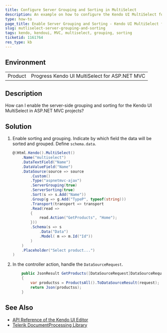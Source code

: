 ```yaml
---
title: Configure Server Grouping and Sorting in MultiSelect
description: An example on how to configure the Kendo UI MultiSelect for ASP.NET MVC server grouping and sorting.
type: how-to
page_title: Enable Server Grouping and Sorting - Kendo UI MultiSelect for ASP.NET MVC
slug: mutliselect-server-grouping-and-sorting
tags: kendo, kendoui, MVC, multiselect, grouping, sorting
ticketid: 1161764
res_type: kb
---
```


## Environment

<table>
 <tr>
  <td>Product</td>
  <td>Progress Kendo UI MultiSelect for ASP.NET MVC</td>
 </tr>
</table>


## Description

How can I enable the server-side grouping and sorting for the Kendo UI MultiSelect in ASP.NET MVC projects?

## Solution   

1. Enable sorting and grouping. Indicate by which field the data will be sorted and grouped. Define `schema.data`.

    ````C#
    @(Html.Kendo().MultiSelect()
		.Name("multiselect")
		.DataTextField("Name")
		.DataValueField("Name")  
		.DataSource(source => source
			.Custom()
			.Type("aspnetmvc-ajax")
			.ServerGrouping(true)
			.ServerSorting(true)
			.Sort(s => s.Add("Name"))
			.Group(g => g.Add("TypeP", typeof(string)))
			.Transport(transport => transport
			.Read(read =>
			{
				read.Action("GetProducts", "Home");
			}))
			.Schema(s => s
				.Data("Data")
				.Model( m => m.Id("Id"))
			)
		)
		.Placeholder("Select product...")
	)
    ````

1. In the controller action, handle the `DataSourceRequest`.

    ````C#
    	public JsonResult GetProducts([DataSourceRequest]DataSourceRequest request)
        {
            var productss = ProductsAll().ToDataSourceResult(request);
            return Json(productss);
        }
    ````

## See Also

* [API Reference of the Kendo UI Editor](https://docs.telerik.com/kendo-ui/api/javascript/ui/editor)
* [Telerik DocumentProcessing Library](https://docs.telerik.com/devtools/document-processing/introduction)
